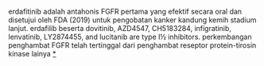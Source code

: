erdafitinib adalah antahonis FGFR pertama yang efektif secara oral dan disetujui oleh FDA (2019) untuk pengobatan kanker kandung kemih stadium lanjut. erdafilib beserta dovitinib, AZD4547, CH5183284, infigratinib, lenvatinib, LY2874455, and lucitanib are type I½ inhibitors. perkembangan penghambat FGFR telah tertinggal dari penghambat reseptor protein-tirosin kinase lainya [*](https://pubmed.ncbi.nlm.nih.gov/31770593/)
